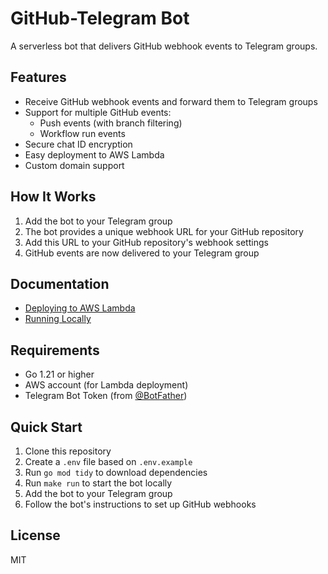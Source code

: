 # GitHub-Telegram Bot

A serverless bot that delivers GitHub webhook events to Telegram groups.

## Features

- Receive GitHub webhook events and forward them to Telegram groups
- Support for multiple GitHub events:
  - Push events (with branch filtering)
  - Workflow run events
- Secure chat ID encryption
- Easy deployment to AWS Lambda
- Custom domain support

## How It Works

1. Add the bot to your Telegram group
2. The bot provides a unique webhook URL for your GitHub repository
3. Add this URL to your GitHub repository's webhook settings
4. GitHub events are now delivered to your Telegram group

## Documentation

- [Deploying to AWS Lambda](docs/deploy-aws-lambda.md)
- [Running Locally](docs/run-local.md)

## Requirements

- Go 1.21 or higher
- AWS account (for Lambda deployment)
- Telegram Bot Token (from [@BotFather](https://t.me/BotFather))

## Quick Start

1. Clone this repository
2. Create a `.env` file based on `.env.example`
3. Run `go mod tidy` to download dependencies
4. Run `make run` to start the bot locally
5. Add the bot to your Telegram group
6. Follow the bot's instructions to set up GitHub webhooks

## License

MIT
